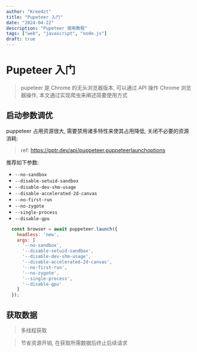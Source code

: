 ```yaml
---
author: "Kreedzt"
title: "Pupeteer 入门"
date: "2024-04-22"
description: "Pupeteer 使用教程"
tags: ["web", "javascript", "node.js"]
draft: true
---
```


# Pupeteer 入门

> pupeteer 是 Chrome 的无头浏览器版本, 可以通过 API 操作 Chrome 浏览器操作, 本文通过实现爬虫来阐述简要使用方式

## 启动参数调优

puppeteer 占用资源很大, 需要禁用诸多特性来使其占用降低, 关闭不必要的资源消耗:

> ref: https://pptr.dev/api/puppeteer.puppeteerlaunchoptions

推荐如下参数:

- `--no-sandbox`
- `--disable-setuid-sandbox`
- `--disable-dev-shm-usage`
- `--disable-accelerated-2d-canvas`
- `--no-first-run`
- `--no-zygote`
- `--single-process`
- `--disable-gpu`

```js
  const browser = await puppeteer.launch({
    headless: 'new',
    args: [
      '--no-sandbox',
      '--disable-setuid-sandbox',
      '--disable-dev-shm-usage',
      '--disable-accelerated-2d-canvas',
      '--no-first-run',
      '--no-zygote',
      '--single-process',
      '--disable-gpu'
    ]
  });
```

## 获取数据

> 多线程获取

> 节省资源开销, 在获取所需数据后终止后续请求